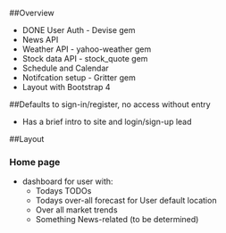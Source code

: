 ##Overview
- DONE User Auth - Devise gem 
- News API
- Weather API - yahoo-weather gem
- Stock data API - stock_quote gem
- Schedule and Calendar
- Notifcation setup - Gritter gem
- Layout with Bootstrap 4


##Defaults to sign-in/register, no access without entry
- Has a brief intro to site and login/sign-up lead

##Layout
### Home page
- dashboard for user with:
  - Todays TODOs
  - Todays over-all forecast for User default location
  - Over all market trends 
  - Something News-related (to be determined)